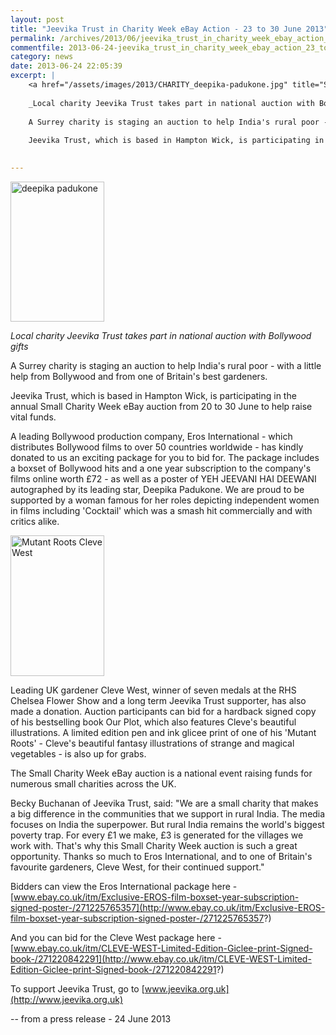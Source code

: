 ```yaml
---
layout: post
title: "Jeevika Trust in Charity Week eBay Action - 23 to 30 June 2013"
permalink: /archives/2013/06/jeevika_trust_in_charity_week_ebay_action_23_to_30.html
commentfile: 2013-06-24-jeevika_trust_in_charity_week_ebay_action_23_to_30
category: news
date: 2013-06-24 22:05:39
excerpt: |
    <a href="/assets/images/2013/CHARITY_deepika-padukone.jpg" title="See larger version of - deepika padukone"><img src="/assets/images/2013/CHARITY_deepika-padukone_thumb.jpg" width="150" height="224" alt="deepika padukone" class="photo right" /></a>
    
    _Local charity Jeevika Trust takes part in national auction with Bollywood gifts_
    
    A Surrey charity is staging an auction to help India's rural poor - with a little help from Bollywood and from one of Britain's best gardeners.
    
    Jeevika Trust, which is based in Hampton Wick, is participating in the annual Small Charity Week eBay auction from 20 to 30 June to help raise vital funds.
    

---
```


<a href="/assets/images/2013/CHARITY_deepika-padukone.jpg" title="See larger version of - deepika padukone"><img src="/assets/images/2013/CHARITY_deepika-padukone_thumb.jpg" width="150" height="224" alt="deepika padukone" class="photo right" /></a>

*Local charity Jeevika Trust takes part in national auction with Bollywood gifts*

A Surrey charity is staging an auction to help India's rural poor - with a little help from Bollywood and from one of Britain's best gardeners.

Jeevika Trust, which is based in Hampton Wick, is participating in the annual Small Charity Week eBay auction from 20 to 30 June to help raise vital funds.

A leading Bollywood production company, Eros International - which distributes Bollywood films to over 50 countries worldwide - has kindly donated to us an exciting package for you to bid for. The package includes a boxset of Bollywood hits and a one year subscription to the company's films online worth £72 - as well as a poster of YEH JEEVANI HAI DEEWANI autographed by its leading star, Deepika Padukone. We are proud to be supported by a woman famous for her roles depicting independent women in films including 'Cocktail' which was a smash hit commercially and with critics alike.

<a href="/assets/images/2013/CHARITY_Mutant_Roots_-_Cleve_West.jpg" title="See larger version of - Mutant Roots   Cleve West"><img src="/assets/images/2013/CHARITY_Mutant_Roots_-_Cleve_West_thumb.jpg" width="150" height="225" alt="Mutant Roots   Cleve West" class="photo right" /></a>

Leading UK gardener Cleve West, winner of seven medals at the RHS Chelsea Flower Show and a long term Jeevika Trust supporter, has also made a donation. Auction participants can bid for a hardback signed copy of his bestselling book Our Plot, which also features Cleve's beautiful illustrations. A limited edition pen and ink glicee print of one of his 'Mutant Roots' - Cleve's beautiful fantasy illustrations of strange and magical vegetables - is also up for grabs.

The Small Charity Week eBay auction is a national event raising funds for numerous small charities across the UK.

Becky Buchanan of Jeevika Trust, said: "We are a small charity that makes a big difference in the communities that we support in rural India. The media focuses on India the superpower. But rural India remains the world's biggest poverty trap. For every £1 we make, £3 is generated for the villages we work with. That's why this Small Charity Week auction is such a great opportunity. Thanks so much to Eros International, and to one of Britain's favourite gardeners, Cleve West, for their continued support."

Bidders can view the Eros International package here - [www.ebay.co.uk/itm/Exclusive-EROS-film-boxset-year-subscription-signed-poster-/271225765357](http://www.ebay.co.uk/itm/Exclusive-EROS-film-boxset-year-subscription-signed-poster-/271225765357?)

And you can bid for the Cleve West package here - [www.ebay.co.uk/itm/CLEVE-WEST-Limited-Edition-Giclee-print-Signed-book-/271220842291](http://www.ebay.co.uk/itm/CLEVE-WEST-Limited-Edition-Giclee-print-Signed-book-/271220842291?)

To support Jeevika Trust, go to [www.jeevika.org.uk](http://www.jeevika.org.uk)

-- from a press release - 24 June 2013
